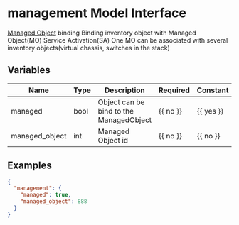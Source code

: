 # management Model Interface

[Managed Object](../concepts/managed-object/index.md) binding
Binding inventory object with Managed Object(MO) Service Activation(SA)
One MO can be associated with several inventory objects(virtual chassis, switches in the stack)

## Variables

| Name           | Type | Description                             | Required | Constant  | Default |
| -------------- | ---- | --------------------------------------- | -------- | --------- | ------- |
| managed        | bool | Object can be bind to the ManagedObject | {{ no }} | {{ yes }} |         |
| managed_object | int  | Managed Object id                       | {{ no }} | {{ no }}  |         |

## Examples

```json
{
  "management": {
    "managed": true,
    "managed_object": 888
  }
}
```
